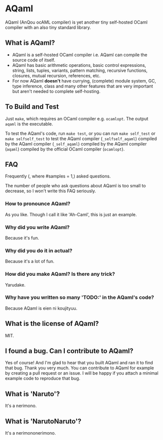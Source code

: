 # AQaml

AQaml (AnQou ocAML compiler) is yet another tiny self-hosted OCaml compiler
with an also tiny standard library.

## What is AQaml?

- AQaml is a self-hosted OCaml compiler i.e. AQaml can compile the source code of itself.
- AQaml has basic arithmetic operations, basic control expressions,
string, lists, tuples, variants, pattern matching,
recursive functions, closures, mutual recursion, references, etc.
- For now AQaml **doesn't** have currying, (complete) module system,
GC, type inference, class and many other features that are very important
but aren't needed to complete self-hosting.

## To Build and Test

Just `make`, which requires an OCaml compiler e.g. `ocamlopt`.
The output `aqaml` is the executable.

To test the AQaml's code, run `make test`,
or you can run `make self_test` or `make selfself_test`
to test the AQaml compiler (`_selfself_aqaml`)
compiled by the AQaml compiler (`_self_aqaml`)
compiled by the AQaml compiler (`aqaml`)
compiled by the official OCaml compiler (`ocamlopt`).

## FAQ

Frequently (, where #samples = 1,) asked questions.

The number of people who ask questions about AQaml is too small to decrease,
so I won't write this FAQ seriously.

### How to pronounce AQaml?

As you like. Though I call it like 'Ah-Caml', this is just an example.

### Why did you write AQaml?

Because it's fun.

### Why did you do it in actual?

Because it's a lot of fun.

### How did you make AQaml? Is there any trick?

Yarudake.

### Why have you written so many 'TODO:' in the AQaml's code?

Because AQaml is eien ni koujityuu.

## What is the license of AQaml?

MIT.

## I found a bug. Can I contribute to AQaml?

Yes of course! And I'm glad to hear that you built AQaml and ran it to find that bug.
Thank you very much. You can contribute to AQaml for example
by creating a pull request or an issue. I will be happy if
you attach a minimal example code to reproduce that bug.

## What is 'Naruto'?

It's a nerimono.

## What is 'NarutoNaruto'?

It's a nerimononerimono.

